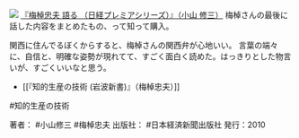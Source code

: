 
[![](https://images-fe.ssl-images-amazon.com/images/I/31Hg5qo5ceL._SL160_.jpg)](http://www.amazon.co.jp/exec/obidos/ASIN/4532260973/choiyaki81-22/ref=nosim)
[『梅棹忠夫 語る （日経プレミアシリーズ）』（小山 修三）](http://www.amazon.co.jp/exec/obidos/ASIN/4532260973/choiyaki81-22/ref=nosim)
梅棹さんの最後に話した内容をまとめたもの、って知って購入。

関西に住んでるぼくからすると、梅棹さんの関西弁が心地いい。
言葉の端々に、自信と、明確な姿勢が現れてて、すごく面白く読めた。はっきりとした物言いが、すごくいいなと思う。

- [[『知的生産の技術 (岩波新書)』（梅棹忠夫）]]

#知的生産の技術 

著者： #小山修三 #梅棹忠夫 
出版社： #日本経済新聞出版社
発行：2010
